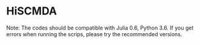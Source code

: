 # HiSCMDA
Note: The codes should be compatible with Julia 0.6, Python 3.6. If you get errors when running the scrips, please try the recommended versions.
